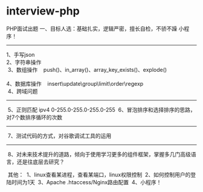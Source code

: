 # interview-php
PHP面试出题
一、目标人选：基础扎实，逻辑严密，擅长自检，不骄不躁 小程序！
<hr>

  1、手写json<br>
  2、字符串操作<br>
  3、数组操作
    push()、in_array()、array_key_exists()、explode()<br>  
  4、数据库操作
    insert\update\group\limit\order\regexp<br>
  4、跨域问题<br>

<hr>
  5、正则匹配 ipv4 0-255.0-255.0-255.0-255
  6、冒泡排序和选择排序的思路，对7个数排序循环的次数
<hr>
  7、测试代码的方式，对谷歌调试工具的运用
<hr>  
  8、对未来技术提升的道路，倾向于使用学习更多的组件框架，掌握多几门高级语言，还是往底层去研究？
  
  
  其他：
  1、linux查看某进程，查看某端口，linux权限控制
  2、如何控制用户的登陆时间为1天
  3、Apache .htaccess/Nginx路由配置
  4、小程序！
